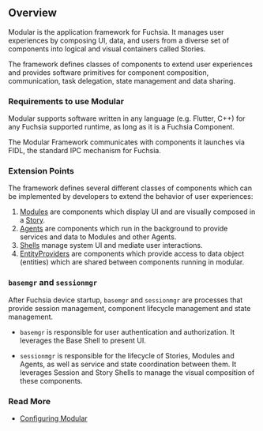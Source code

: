 ## Overview

Modular is the application framework for Fuchsia. It manages user experiences by
composing UI, data, and users from a diverse set of components into logical and
visual containers called Stories.

The framework defines classes of components to extend user experiences and
provides software primitives for component composition, communication, task
delegation, state management and data sharing.

### Requirements to use Modular

Modular supports software written in any language (e.g. Flutter, C++) for any
Fuchsia supported runtime, as long as it is a Fuchsia Component.

The Modular Framework communicates with components it launches via FIDL, the
standard IPC mechanism for Fuchsia.

### Extension Points

The framework defines several different classes of components which can be
implemented by developers to extend the behavior of user experiences:

1.  [Modules](module.md) are components which display UI and are visually
    composed in a [Story](story.md).
1.  [Agents](agent.md) are components which run in the background to provide
    services and data to Modules and other Agents.
1.  [Shells](shell.md) manage system UI and mediate user interactions.
1.  [EntityProviders](entity.md) are components which provide access to data
    object (entities) which are shared between components running in modular.

### `basemgr` and `sessionmgr`

After Fuchsia device startup, `basemgr` and `sessionmgr` are processes that
provide session management, component lifecycle management and state management.

*   `basemgr` is responsible for user authentication and
    authorization. It leverages the Base Shell to present UI.

*   `sessionmgr` is responsible for the lifecycle of Stories,
    Modules and Agents, as well as service and state coordination between them.
    It leverages Session and Story Shells to manage the visual composition of
    these components.

### Read More

* [Configuring Modular](guide/config.md)
